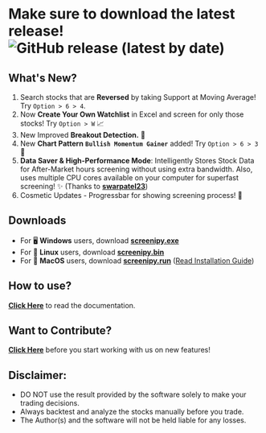 # Make sure to download the latest release! ![GitHub release (latest by date)](https://img.shields.io/github/v/release/pranjal-joshi/Screeni-py)

## What's New?
1. Search stocks that are **Reversed** by taking Support at Moving Average! Try `Option > 6 > 4`.
2. Now **Create Your Own Watchlist** in Excel and screen for only those stocks! Try `Option > W` :chart_with_upwards_trend:
3. New Improved **Breakout Detection.** :rocket:
4. New **Chart Pattern** **`Bullish Momentum Gainer`** added! Try `Option > 6 > 3` :tada:
5. **Data Saver & High-Performance Mode**: Intelligently Stores Stock Data for After-Market hours screening without using extra bandwidth. Also, uses multiple CPU cores available on your computer for superfast screening! :sparkles: (Thanks to [**swarpatel23**](https://github.com/swarpatel23))
6. Cosmetic Updates - Progressbar for showing screening process! :lipstick:

## Downloads
* For :desktop_computer: **Windows** users, download **[screenipy.exe](https://github.com/pranjal-joshi/Screeni-py/releases/download/1.19/screenipy.exe)**
* For :penguin: **Linux** users, download **[screenipy.bin](https://github.com/pranjal-joshi/Screeni-py/releases/download/1.19/screenipy.bin)**
* For :apple: **MacOS** users, download **[screenipy.run](https://github.com/pranjal-joshi/Screeni-py/releases/download/1.19/screenipy.run)** ([Read Installation Guide](https://github.com/pranjal-joshi/Screeni-py/blob/main/INSTALLATION.md#for-macos))

## How to use?

[**Click Here**](https://github.com/pranjal-joshi/Screeni-py) to read the documentation.

## Want to Contribute?

[**Click Here**](https://github.com/pranjal-joshi/Screeni-py/blob/main/CONTRIBUTING.md) before you start working with us on new features!

## Disclaimer:
* DO NOT use the result provided by the software solely to make your trading decisions.
* Always backtest and analyze the stocks manually before you trade.
* The Author(s) and the software will not be held liable for any losses.